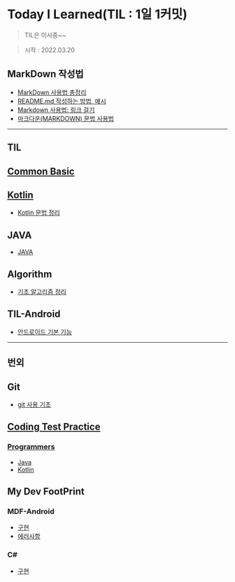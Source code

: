 # Today I Learned(TIL : 1일 1커밋)
> TIL은 이사중~~

> 시작 : 2022.03.20

## MarkDown 작성법
+ [MarkDown 사용법 총정리](https://heropy.blog/2017/09/30/markdown/)
+ [README.md 작성하는 방법, 예시](https://m.blog.naver.com/jooeun0502/221956294941)
+ [Markdown 사용법: 링크 걸기](https://velog.io/@dblee/%EA%B9%83%ED%97%88%EB%B8%8CMarkdown-%EC%82%AC%EC%9A%A9%EB%B2%95-%EB%A7%81%ED%81%AC-%EA%B1%B8%EA%B8%B0)
+ [마크다운(MARKDOWN) 문법 사용법](https://eungbean.github.io/2018/06/11/How-to-use-markdown/)

- - -

## **TIL**

## [Common Basic](./til/common-basic/common-basic.md)

## [Kotlin](./til/kotlin/kotlin.md)
+ [Kotlin 문법 정리](./til/kotlin/kotlin.md/#코틀린-문법-정리)

## JAVA
+ [JAVA](./til/java/java.md)

## Algorithm
+ [기초 알고리즘 정리](./til/algorithm/algorithm.md)

## TIL-Android
+ [안드로이드 기본 기능](./til/til-android/til-android-basic.md)

- - -

## **번외**

## Git
+ [git 사용 기초](./git/git.md)

## [Coding Test Practice](./extra/coding-test-practice/coding-test-practice.md)

### [Programmers](./extra/coding-test-practice/coding-test-practice.md/#programmers)
+ [Java](./programmers/java/programmers-java-idx.md)
+ [Kotlin](./programmers/kotlin/programmers-kotlin-idx.md)

## My Dev FootPrint

### MDF-Android
+ [구현](./my-dev-footprint/mdf-android/sample-source/idx.md)
+ [에러사항](./my-dev-footprint/mdf-android/error/android-error.md)

### C#
+ [구현](./my-dev-footprint/c%23/sample-source/book-management-program.md)